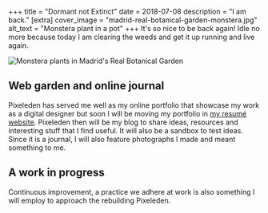 +++
title = "Dormant not Extinct"
date = 2018-07-08
description = "I am back."
[extra]
cover_image = "madrid-real-botanical-garden-monstera.jpg"
alt_text = "Monstera plant in a pot"
+++
It's so nice to be back again! Idle no more because today I am clearing the weeds and get it up running and live again.

<div class="bannerImage">
    <img src="/images/madrid-real-botanical-garden-monstera.jpg" alt="Monstera plants in Madrid's Real Botanical Garden" >
</div>

## Web garden and online journal
Pixeleden has served me well as my online portfolio that showcase my work as a digital designer but soon I will be moving my portfolio in [my resumé website](https://allanrey.es). Pixeleden then will be my blog to share ideas, resources and interesting stuff that I find useful. It will also be a sandbox to test ideas. Since it is a journal, I will also feature photographs I made and meant something to me.

## A work in progress
Continuous improvement, a practice we adhere at work is also something I will employ to approach the rebuilding Pixeleden.